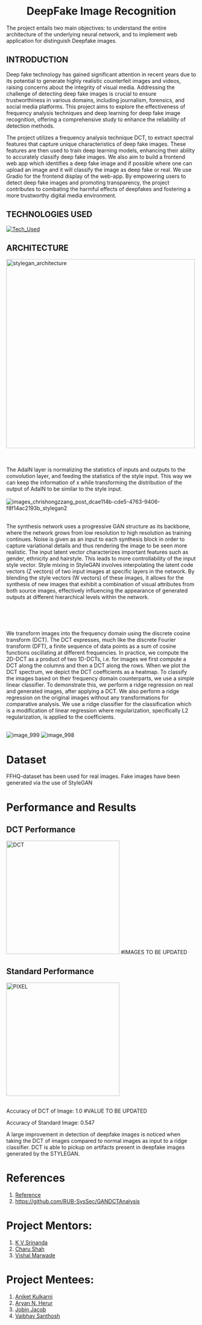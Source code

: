 <h1 align="center">
DeepFake Image Recognition
</h1>
The project entails two main objectives: to understand the entire architecture of the underlying neural network, and to implement web application for distinguish Deepfake images.

## INTRODUCTION 
Deep fake technology has gained significant attention in recent years due to its potential to generate highly realistic counterfeit images and videos, raising concerns about the integrity of visual media. Addressing the challenge of detecting deep fake images is crucial to ensure trustworthiness in various domains, including journalism, forensics, and social media platforms. This project aims to explore the effectiveness of frequency analysis techniques and deep learning for deep fake image recognition, offering a comprehensive study to enhance the reliability of detection methods.

The project utilizes a  frequency analysis technique DCT, to extract spectral features that capture unique characteristics of deep fake images. These features are then used to train deep learning models, enhancing their ability to accurately classify deep fake images. We also aim to build a frontend web app which identifies a deep fake image and if possible where one can upload an image and it will classify the image as deep fake or real. We use Gradio for the frontend display of the web-app. By empowering users to detect deep fake images and promoting transparency, the project contributes to combating the harmful effects of deepfakes and fostering a more trustworthy digital media environment.


## TECHNOLOGIES USED
[![Tech_Used](https://skills.thijs.gg/icons?i=py,tensorflow&theme=dark)](https://skills.thijs.gg)

## ARCHITECTURE
<img width="500" alt="stylegan_architecture" src="https://github.com/shahcharu/DeepFake_Image_Recognition/assets/147295457/5ccdfb90-148a-40ce-a8e0-74ad590f0d34">

<br><br>
The AdaIN layer is normalizing the statistics of inputs and outputs to the convolution layer, and feeding the statistics of the style input. This way we can keep the information of x while transforming the distribution of the output of AdaIN to be similar to the style input.
<br><br>
![images_chrishongzzang_post_dcae114b-cde5-4763-9406-f8f14ac2193b_stylegan2](https://github.com/shahcharu/DeepFake_Image_Recognition/assets/147295457/442b38eb-8817-442b-936b-ff25b6686938)
<br><br>

The synthesis network uses a progressive GAN structure as its backbone, where the network grows from low resolution to high resolution as training continues.
Noise is given as an input to each synthesis block in order to capture variational details and thus rendering the image to be seen more realistic. The input latent vector  characterizes important features such as gender, ethnicity and hairstyle. This leads to more controllability of the input style vector.
Style mixing in StyleGAN involves interpolating the latent code vectors (Z vectors) of two input images at specific layers in the network. By blending the style vectors (W vectors) of these images, it allows for the synthesis of new images that exhibit a combination of visual attributes from both source images, effectively influencing the appearance of generated outputs at different hierarchical levels within the network.
<br><br>

<br><br>

We transform images into the frequency domain using the discrete cosine transform (DCT). The DCT expresses, much like the discrete Fourier transform (DFT), a finite sequence of data points as a sum of cosine functions oscillating at different frequencies. In practice, we compute the 2D-DCT as a product of two 1D-DCTs, i.e. for images we first compute a DCT along the columns and then a DCT along the rows. When we plot the DCT spectrum, we depict the DCT coefficients as a heatmap. To classify the images based on their frequency domain counterparts, we use a simple linear classifier. To demonstrate this, we perform a ridge regression on real and generated images, after applying a DCT. We also perform a ridge regression on the original images without any transformations for comparative analysis. We use a ridge classifier for the classification which is a modification of linear regression where regularization, specifically L2 regularization, is applied to the coefficients. 
<br><br>


![image_999](https://github.com/shahcharu/DeepFake_Image_Recognition/assets/53830790/b379fc36-59c9-41d7-ae37-5f4924a4232b)
![image_998](https://github.com/shahcharu/DeepFake_Image_Recognition/assets/53830790/abb18fc7-9d33-4629-8e4c-7fe152f1030e)


# Dataset
FFHQ-dataset has been used for real images. Fake images have been generated via the use of StyleGAN

# Performance and Results
## DCT Performance
<img src="https://github.com/shahcharu/DeepFake_Image_Recognition/assets/147295457/19b81c66-40f8-49ae-9f67-89186508abfd" alt="DCT" height="300"> #IMAGES TO BE UPDATED

## Standard Performance
<img src="https://github.com/shahcharu/DeepFake_Image_Recognition/assets/147295457/e399220f-6624-4c1c-a8fe-78df8da20823" alt ="PIXEL" height="300">
<br><br>

Accuracy of DCT of Image: 1.0 #VALUE TO BE UPDATED 

Accuracy of Standard Image: 0.547


A large improvement in detection of deepfake images is noticed when taking the DCT of images compared to normal images as input to a ridge classifier. DCT is able to pickup on artifacts present in deepfake images generated by the STYLEGAN.
# References
1. [Reference](https://arxiv.org/pdf/2003.08685.pdf)
2. https://github.com/RUB-SysSec/GANDCTAnalysis

# Project Mentors:
1. [K V Srinanda](https://github.com/srinandakv)
2. [Charu Shah](https://github.com/shahcharu)
3. [Vishal Marwade](https://github.com/vishalMarwade)
   
# Project Mentees:
1. [Aniket Kulkarni](https://github.com/Aniketk047)
2. [Aryan N. Herur](https://github.com/Aryan-Herur)
3. [Jobin Jacob](https://github.com/Jokergif)
4. [Vaibhav Santhosh](https://github.com/pi-0)

